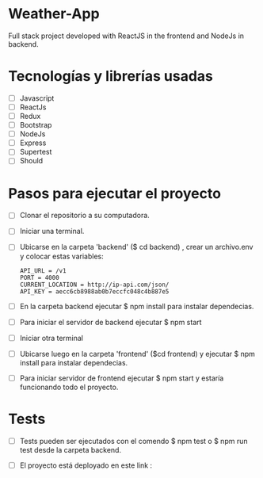 # Weather-App
Full stack project developed with ReactJS in the frontend and NodeJs in backend.

# Tecnologías y librerías usadas
- [ ] Javascript
- [ ] ReactJs
- [ ] Redux
- [ ] Bootstrap
- [ ] NodeJs
- [ ] Express
- [ ] Supertest
- [ ] Should

# Pasos para ejecutar el proyecto

- [ ] Clonar el repositorio a su computadora.
- [ ] Iniciar una terminal.
- [ ] Ubicarse en la carpeta 'backend' ($ cd backend) , crear un archivo.env y colocar estas variables:

      API_URL = /v1
      PORT = 4000
      CURRENT_LOCATION = http://ip-api.com/json/
      API_KEY = aecc6cb8988ab0b7eccfc048c4b887e5

- [ ] En la carpeta backend ejecutar $ npm install para instalar dependecias.
- [ ] Para iniciar el servidor de backend ejecutar $ npm start 
- [ ] Iniciar otra terminal
- [ ] Ubicarse luego en la carpeta 'frontend' ($cd frontend) y ejecutar $ npm install para instalar dependecias.
- [ ] Para iniciar servidor de frontend ejecutar $ npm start y estaría funcionando todo el proyecto.

# Tests
- [ ] Tests pueden ser ejecutados con el comendo $ npm test o $ npm run test desde la carpeta backend.

- [ ] El proyecto está deployado en este link : 
